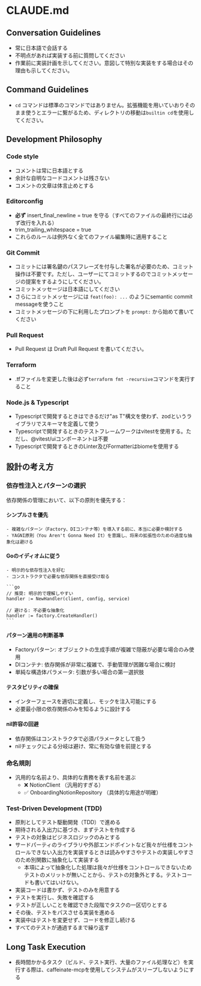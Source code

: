 # CLAUDE.md

## Conversation Guidelines

- 常に日本語で会話する
- 不明点があれば実装する前に質問してください
- 作業前に実装計画を示してください。意図して特別な実装をする場合はその理由も示してください。

## Command Guidelines

- `cd` コマンドは標準のコマンドではありません。拡張機能を用いていおりそのまま使うとエラーに繋がるため、ディレクトリの移動は`builtin cd`を使用してください。

## Development Philosophy

### Code style

- コメントは常に日本語とする
- 余計な自明なコードコメントは残さない
- コメントの文章は体言止めとする

### Editorconfig

- **必ず** insert_final_newline = true を守る（すべてのファイルの最終行には必ず改行を入れる）
- trim_trailing_whitespace = true
- これらのルールは例外なく全てのファイル編集時に適用すること

### Git Commit

- コミットには署名鍵のパスフレーズを付与した署名が必要のため、コミット操作は不要です。ただし、ユーザーにてコミットするのでコミットメッセージの提案をするようにしてください。
- コミットメッセージは日本語にしてください
- さらにコミットメッセージには `feat(foo): ...` のようにsemantic commit messageを使うこと
- コミットメッセージの下に利用したプロンプトを `prompt:` から始めて書いてください

### Pull Request

- Pull Request は Draft Pull Request を書いてください。

### Terraform

- .tfファイルを変更した後は必ず`terraform fmt -recursive`コマンドを実行すること

### Node.js & Typescript

- Typescriptで開発するときはできるだけ"as T"構文を使わず、zodというライブラリでスキーマを定義して使う
- Typescriptで開発するときのテストフレームワークはvitestを使用する。ただし、@vitest/uiコンポーネントは不要
- Typescriptで開発するときのLinter及びFormatterはbiomeを使用する

## 設計の考え方

### 依存性注入とパターンの選択

依存関係の管理において、以下の原則を優先する：

#### **シンプルさを優先**

    - 複雑なパターン（Factory、DIコンテナ等）を導入する前に、本当に必要か検討する
    - YAGNI原則（You Aren't Gonna Need It）を意識し、将来の拡張性のための過度な抽象化は避ける

#### **Goのイディオムに従う**

    - 明示的な依存性注入を好む
    - コンストラクタで必要な依存関係を直接受け取る

    ```go
    // 推奨: 明示的で理解しやすい
    handler := NewHandler(client, config, service)

    // 避ける: 不必要な抽象化
    handler := factory.CreateHandler()
    ```

#### パターン適用の判断基準

- Factoryパターン: オブジェクトの生成手順が複雑で隠蔽が必要な場合のみ使用
- DIコンテナ: 依存関係が非常に複雑で、手動管理が困難な場合に検討
- 単純な構造体パラメータ: 引数が多い場合の第一選択肢

#### テスタビリティの確保

- インターフェースを適切に定義し、モックを注入可能にする
- 必要最小限の依存関係のみを知るように設計する

#### nil許容の回避

- 依存関係はコンストラクタで必須パラメータとして扱う
- nilチェックによる分岐は避け、常に有効な値を前提とする

### 命名規則

- 汎用的な名前より、具体的な責務を表す名前を選ぶ
  - ❌ NotionClient （汎用的すぎる）
  - ✅ OnboardingNotionRepository （具体的な用途が明確）

### Test-Driven Development (TDD)

- 原則としてテスト駆動開発（TDD）で進める
- 期待される入出力に基づき、まずテストを作成する
- テストの対象はビジネスロジックのみとする
- サードパーティのライブラリや外部エンドポイントなど我々が仕様をコントロールできない入出力を実装するときは読みやすさやテストの実装しやすさのため別関数に抽象化して実装する
  - 本項によって抽象化した処理は我々が仕様をコントロールできないためテストのメリットが無いことから、テストの対象外とする。テストコードも書いてはいけない。
- 実装コードは書かず、テストのみを用意する
- テストを実行し、失敗を確認する
- テストが正しいことを確認できた段階でタスクの一区切りとする
- その後、テストをパスさせる実装を進める
- 実装中はテストを変更せず、コードを修正し続ける
- すべてのテストが通過するまで繰り返す

## Long Task Execution

- 長時間かかるタスク（ビルド、テスト実行、大量のファイル処理など）を実行する際は、caffeinate-mcpを使用してシステムがスリープしないようにする
